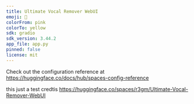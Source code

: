 ```yaml
---
title: Ultimate Vocal Remover WebUI
emoji: 🎵
colorFrom: pink
colorTo: yellow
sdk: gradio
sdk_version: 3.44.2
app_file: app.py
pinned: false
license: mit
---
```


Check out the configuration reference at https://huggingface.co/docs/hub/spaces-config-reference

this just a test credtis  https://huggingface.co/spaces/r3gm/Ultimate-Vocal-Remover-WebUI 
